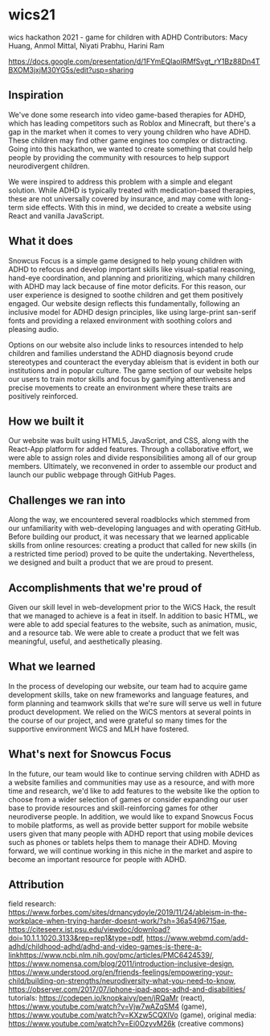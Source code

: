 # wics21
wics hackathon 2021 - game for children with ADHD
Contributors: Macy Huang, Anmol Mittal, Niyati Prabhu, Harini Ram

https://docs.google.com/presentation/d/1FYmEQlaoIRMfSvgt_rY1Bz88Dn4TBXOM3jxjM30YG5s/edit?usp=sharing

## Inspiration
We've done some research into video game-based therapies for ADHD, which has leading competitors such as Roblox and Minecraft, but there's a gap in the market when it comes to very young children who have ADHD. These children may find other game engines too complex or distracting. Going into this hackathon, we wanted to create something that could help people by providing the community with resources to help support neurodivergent children.

We were inspired to address this problem with a simple and elegant solution. While ADHD is typically treated with medication-based therapies, these are not universally covered by insurance, and may come with long-term side effects. With this in mind, we decided to create a website using React and vanilla JavaScript. 

## What it does
Snowcus Focus is a simple game designed to help young children with ADHD to refocus and develop important skills like visual-spatial reasoning, hand-eye coordination, and planning and prioritizing, which many children with ADHD may lack because of fine motor deficits. For this reason, our user experience is designed to soothe children and get them positively engaged. Our website design reflects this fundamentally, following an inclusive model for ADHD design principles, like using large-print san-serif fonts and providing a relaxed environment with soothing colors and pleasing audio.

Options on our website also include links to resources intended to help children and families understand the ADHD diagnosis beyond crude stereotypes and counteract the everyday ableism that is evident in both our institutions and in popular culture. The game section of our website helps our users to train motor skills and focus by gamifying attentiveness and precise movements to create an environment where these traits are positively reinforced.

## How we built it
Our website was built using HTML5, JavaScript, and CSS, along with the React-App platform for added features. Through a collaborative effort, we were able to assign roles and divide responsibilities among all of our group members. Ultimately, we reconvened in order to assemble our product and launch our public webpage through GitHub Pages.

## Challenges we ran into
Along the way, we encountered several roadblocks which stemmed from our unfamiliarity with web-developing languages and with operating GitHub. Before building our product, it was necessary that we learned applicable skills from online resources: creating a product that called for new skills (in a restricted time period) proved to be quite the undertaking. Nevertheless, we designed and built a product that we are proud to present.

## Accomplishments that we're proud of
Given our skill level in web-development prior to the WiCS Hack, the result that we managed to achieve is a feat in itself. In addition to basic HTML, we were able to add special features to the website, such as animation, music, and a resource tab. We were able to create a product that we felt was meaningful, useful, and aesthetically pleasing.

## What we learned
In the process of developing our website, our team had to acquire game development skills, take on new frameworks and language features, and form planning and teamwork skills that we're sure will serve us well in future product development. We relied on the WiCS mentors at several points in the course of our project, and were grateful so many times for the supportive environment WiCS and MLH have fostered. 

## What's next for Snowcus Focus
In the future, our team would like to continue serving children with ADHD as a website families and communities may use as a resource, and with more time and research, we'd like to add features to the website like the option to choose from a wider selection of games or consider expanding our user base to provide resources and skill-reinforcing games for other neurodiverse people. In addition, we would like to expand Snowcus Focus to mobile platforms, as well as provide better support for mobile website users given that many people with ADHD report that using mobile devices such as phones or tablets helps them to manage their ADHD. Moving forward, we will continue working in this niche in the market and aspire to become an important resource for people with ADHD.

## Attribution
field research: https://www.forbes.com/sites/drnancydoyle/2019/11/24/ableism-in-the-workplace-when-trying-harder-doesnt-work/?sh=36a5496715ae,  https://citeseerx.ist.psu.edu/viewdoc/download?doi=10.1.1.1020.3133&rep=rep1&type=pdf, https://www.webmd.com/add-adhd/childhood-adhd/adhd-and-video-games-is-there-a-linkhttps://www.ncbi.nlm.nih.gov/pmc/articles/PMC6424539/, https://www.nomensa.com/blog/2011/introduction-inclusive-design, https://www.understood.org/en/friends-feelings/empowering-your-child/building-on-strengths/neurodiversity-what-you-need-to-know, https://observer.com/2017/07/iphone-ipad-apps-adhd-and-disabilities/
tutorials: https://codepen.io/knopkaivy/pen/jRQaMr (react), https://www.youtube.com/watch?v=Vjw7wAZqSM4 (game), https://www.youtube.com/watch?v=KXzw5CQXIVo (game), 
original media: https://www.youtube.com/watch?v=Ei0OzyvM26k (creative commons)
